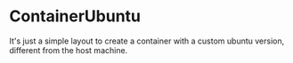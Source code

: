 # ContainerUbuntu
It's just a simple layout to create a container with a custom ubuntu version, different from the host machine.
